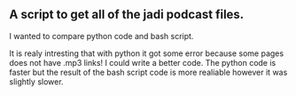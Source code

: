 ## A script to get all of the jadi podcast files. 
  I wanted to compare python code and bash script.

It is realy intresting that with python it got some error because some pages does not have .mp3 links! I could write a better code. 
The python code is faster but the result of the bash script code is more realiable however it was slightly slower.


